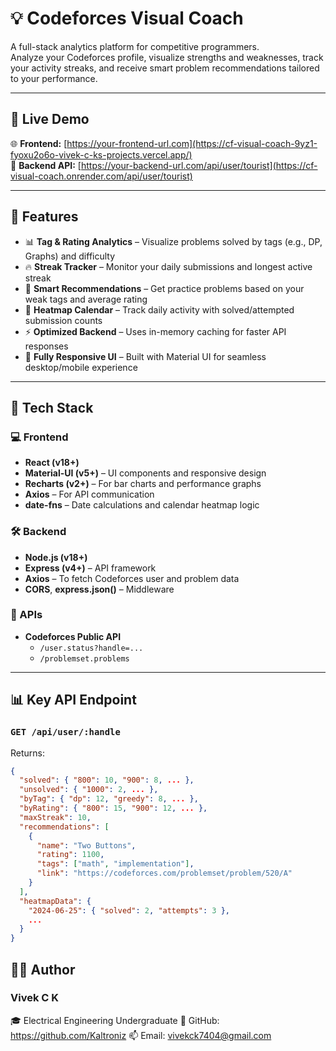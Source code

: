 # 💡 Codeforces Visual Coach

A full-stack analytics platform for competitive programmers.  
Analyze your Codeforces profile, visualize strengths and weaknesses, track your activity streaks, and receive smart problem recommendations tailored to your performance.



---

## 🚀 Live Demo

🌐 **Frontend:** [https://your-frontend-url.com](https://cf-visual-coach-9yz1-fyoxu2o6o-vivek-c-ks-projects.vercel.app/)  
🔗 **Backend API:** [https://your-backend-url.com/api/user/tourist](https://cf-visual-coach.onrender.com/api/user/tourist)

---

## 📌 Features

- 📊 **Tag & Rating Analytics** – Visualize problems solved by tags (e.g., DP, Graphs) and difficulty
- 🔥 **Streak Tracker** – Monitor your daily submissions and longest active streak
- 🧠 **Smart Recommendations** – Get practice problems based on your weak tags and average rating
- 📅 **Heatmap Calendar** – Track daily activity with solved/attempted submission counts
- ⚡ **Optimized Backend** – Uses in-memory caching for faster API responses
- 📱 **Fully Responsive UI** – Built with Material UI for seamless desktop/mobile experience

---

## 🧠 Tech Stack

### 💻 Frontend
- **React (v18+)**
- **Material-UI (v5+)** – UI components and responsive design
- **Recharts (v2+)** – For bar charts and performance graphs
- **Axios** – For API communication
- **date-fns** – Date calculations and calendar heatmap logic

### 🛠 Backend
- **Node.js (v18+)**
- **Express (v4+)** – API framework
- **Axios** – To fetch Codeforces user and problem data
- **CORS**, **express.json()** – Middleware

### 📡 APIs
- **Codeforces Public API**  
  - `/user.status?handle=...`  
  - `/problemset.problems`

---

## 📊 Key API Endpoint

### `GET /api/user/:handle`

Returns:

```json
{
  "solved": { "800": 10, "900": 8, ... },
  "unsolved": { "1000": 2, ... },
  "byTag": { "dp": 12, "greedy": 8, ... },
  "byRating": { "800": 15, "900": 12, ... },
  "maxStreak": 10,
  "recommendations": [
    {
      "name": "Two Buttons",
      "rating": 1100,
      "tags": ["math", "implementation"],
      "link": "https://codeforces.com/problemset/problem/520/A"
    }
  ],
  "heatmapData": {
    "2024-06-25": { "solved": 2, "attempts": 3 },
    ...
  }
}

```
## 🧑‍💻 Author
### Vivek C K
🎓 Electrical Engineering Undergraduate
🔗 GitHub: https://github.com/Kaltroniz
📫 Email: vivekck7404@gmail.com
